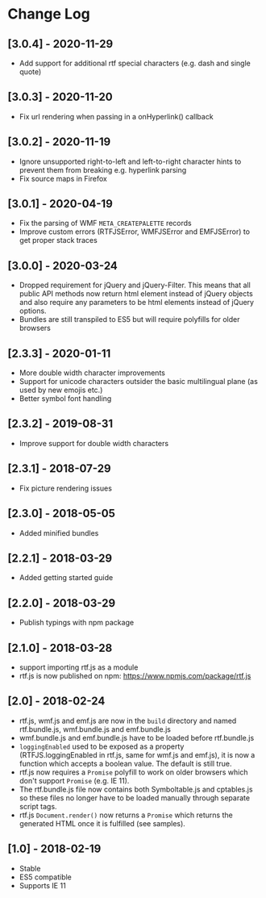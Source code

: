 # Change Log

## [3.0.4] - 2020-11-29
- Add support for additional rtf special characters (e.g. dash and single quote)

## [3.0.3] - 2020-11-20
- Fix url rendering when passing in a onHyperlink() callback

## [3.0.2] - 2020-11-19
- Ignore unsupported right-to-left and left-to-right character hints to prevent them from breaking e.g. hyperlink parsing
- Fix source maps in Firefox

## [3.0.1] - 2020-04-19
- Fix the parsing of WMF `META_CREATEPALETTE` records
- Improve custom errors (RTFJSError, WMFJSError and EMFJSError) to get proper stack traces

## [3.0.0] - 2020-03-24
- Dropped requirement for jQuery and jQuery-Filter. This means that all public API methods now return html element instead of jQuery objects and also require any parameters to be html elements instead of jQuery options.
- Bundles are still transpiled to ES5 but will require polyfills for older browsers 

## [2.3.3] - 2020-01-11
- More double width character improvements
- Support for unicode characters outsider the basic multilingual plane (as used by new emojis etc.)
- Better symbol font handling

## [2.3.2] - 2019-08-31
- Improve support for double width characters

## [2.3.1] - 2018-07-29
- Fix picture rendering issues

## [2.3.0] - 2018-05-05
- Added minified bundles

## [2.2.1] - 2018-03-29
- Added getting started guide

## [2.2.0] - 2018-03-29
- Publish typings with npm package

## [2.1.0] - 2018-03-28
- support importing rtf.js as a module
- rtf.js is now published on npm: https://www.npmjs.com/package/rtf.js

## [2.0] - 2018-02-24
- rtf.js, wmf.js and emf.js are now in the `build` directory and named rtf.bundle.js, wmf.bundle.js and emf.bundle.js
- wmf.bundle.js and emf.bundle.js have to be loaded before rtf.bundle.js
- `loggingEnabled` used to be exposed as a property (RTFJS.loggingEnabled in rtf.js, same for wmf.js and emf.js), it is now a function which accepts a boolean value. The default is still true.
- rtf.js now requires a `Promise` polyfill to work on older browsers which don't support `Promise` (e.g. IE 11).
- The rtf.bundle.js file now contains both Symboltable.js and cptables.js so these files no longer have to be loaded manually through separate script tags.
- rtf.js `Document.render()` now returns a `Promise` which returns the generated HTML once it is fulfilled (see samples).

## [1.0] - 2018-02-19
- Stable
- ES5 compatible
- Supports IE 11
